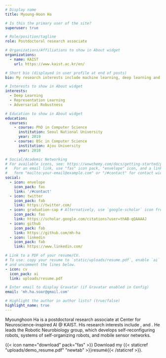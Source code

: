 ```yaml
---
# Display name
title: Myoung-Hoon Ha

# Is this the primary user of the site?
superuser: true

# Role/position/tagline
role: Postdoctoral research associate

# Organizations/Affiliations to show in About widget
organizations:
  - name: KAIST
    url: https://www.kaist.ac.kr/en/

# Short bio (displayed in user profile at end of posts)
bio: My research interests include machine learning, deep learning and adversarial robustness.

# Interests to show in About widget
interests:
  - Deep Learning
  - Representation Learning
  - Adversarial Robustness

# Education to show in About widget
education:
  courses:
    - course: PhD in Computer Science
      institution: Seoul National University
      year: 2019
    - course: BSc in Computer Science
      institution: Ajou University
      year: 2010

# Social/Academic Networking
# For available icons, see: https://wowchemy.com/docs/getting-started/page-builder/#icons
#   For an email link, use "fas" icon pack, "envelope" icon, and a link in the
#   form "mailto:your-email@example.com" or "/#contact" for contact widget.
social:
  - icon: envelope
    icon_pack: fas
    link: '/#contact'
  - icon: twitter
    icon_pack: fab
    link: https://twitter.com/
  - icon: graduation-cap # Alternatively, use `google-scholar` icon from `ai` icon pack
    icon_pack: fas
    link: https://scholar.google.com/citations?user=thAB-qQAAAAJ
  - icon: github
    icon_pack: fab
    link: https://github.com/mh-ha
  - icon: linkedin
    icon_pack: fab
    link: https://www.linkedin.com/

# Link to a PDF of your resume/CV.
# To use: copy your resume to `static/uploads/resume.pdf`, enable `ai` icons in `params.toml`,
# and uncomment the lines below.
- icon: cv
  icon_pack: ai
  link: uploads/resume.pdf

# Enter email to display Gravatar (if Gravatar enabled in Config)
email: 'mh.ha.soar@gmail.com'

# Highlight the author in author lists? (true/false)
highlight_name: true
---
```


Myounghoon Ha is a postdoctoral research associate at Center for Neuroscience-inspired AI @ KAIST. His research interests include ,  and . He leads the Robotic Neurobiology group, which develops self-reconfiguring robots, systems of self-organizing robots, and mobile sensor networks.

{{< icon name="download" pack="fas" >}} Download my {{< staticref "uploads/demo_resume.pdf" "newtab" >}}resumé{{< /staticref >}}.
